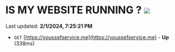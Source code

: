 # IS MY WEBSITE RUNNING ? [![](https://img.shields.io/static/v1?label=Sponsor&message=%E2%9D%A4&logo=GitHub&color=%23fe8e86)](https://github.com/sponsors/<username>)

Last updated: **2/1/2024, 7:25:21 PM**

- `GET` [https://youssefservice.me](https://youssefservice.me) - **Up** (338ms)
